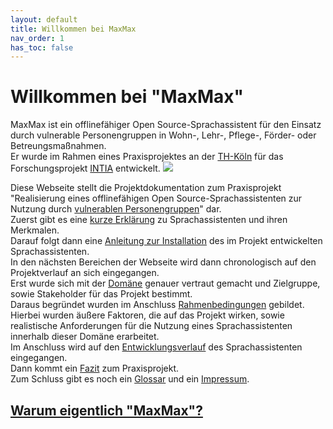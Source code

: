 ```yaml
---
layout: default
title: Willkommen bei MaxMax 
nav_order: 1
has_toc: false
---
```


# Willkommen bei "MaxMax"
MaxMax ist ein offlinefähiger Open Source-Sprachassistent für den Einsatz durch vulnerable Personengruppen in Wohn-, Lehr-, Pflege-, Förder- oder Betreungsmaßnahmen. <br />
Er wurde im Rahmen eines Praxisprojektes an der [TH-Köln](https://www.th-koeln.de/) für das Forschungsprojekt [INTIA](https://dites.web.th-koeln.de/forschung/projekte/intia/) entwickelt.
![](/assets/images/maxmax-teaserimage.png)

Diese Webseite stellt die Projektdokumentation zum Praxisprojekt "Realisierung eines offlinefähigen Open Source-Sprachassistenten zur Nutzung durch [vulnerablen Personengruppen](/glossar#vulnerable-personenpersonengruppen)" dar. <br />
Zuerst gibt es eine [kurze Erklärung](/pages/sprachassistent) zu Sprachassistenten und ihren Merkmalen.<br />
Darauf folgt dann eine [Anleitung zur Installation](/pages/installation) des im Projekt entwickelten Sprachassistenten. <br />
In den nächsten Bereichen der Webseite wird dann chronologisch auf den Projektverlauf an sich eingegangen.<br /> Erst wurde sich mit der [Domäne](/pages/vorbereitung) genauer vertraut gemacht und Zielgruppe, sowie Stakeholder für das Projekt bestimmt. <br />
Daraus begründet wurden im Anschluss [Rahmenbedingungen](/pages/rahmenbedingung)  gebildet. Hierbei wurden äußere Faktoren, die auf das Projekt wirken, sowie realistische Anforderungen für die Nutzung eines Sprachassistenten innerhalb dieser Domäne
erarbeitet. <br />
Im Anschluss wird auf den [Entwicklungsverlauf](/pages/entwicklung) des Sprachassistenten eingegangen.<br />
Dann kommt ein [Fazit](/pages/fazit) zum Praxisprojekt. <br />
Zum Schluss gibt es noch ein [Glossar](/glossar) und ein [Impressum](/pages/impressum).

## [Warum eigentlich "MaxMax"?](/pages/entwicklung/entscheidungsfindung/#entscheidungsfindung---weckwort)



